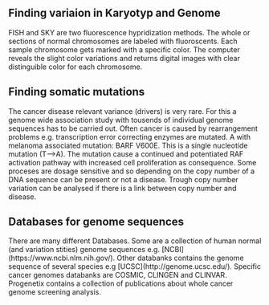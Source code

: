 <h2>Finding variaion in Karyotyp and Genome</h2>
<p>FISH and SKY are two fluorescence hypridization methods. The whole or sections of 
normal chromosomes are labeled with fluoroscents. Each sample chromosome gets marked 
with a specific color. The computer reveals the slight color variations and returns
digital images with clear distinguible color for each chromosome.</p>

<h2>Finding somatic mutations</h2>
<p>The cancer disease relevant variance (drivers) is very rare. For this a genome wide
association study with tousends of individual genome sequences has to be carried
out. Often cancer is caused by rearrangement problems e.g. transcription error correcting enzymes are mutated.
A with melanoma associated mutation: BARF V600E. This is a single nucleotide mutation (T-->A).
The mutation cause a continued and potentiated RAF activation pathway with increased 
cell proliferation as consequence.
Some proceses are dosage sensitive and so depending on the copy number of a DNA sequence can be present or not a disease.
Trough copy number variation can be analysed if there is a link between copy number and disease.</p>

<h2>Databases for genome sequences</h2>
<p>There are many different Databases. Some are a collection of human normal (and variation stities) genome sequences e.g. [NCBI](https://www.ncbi.nlm.nih.gov/).
Other databanks contains the genome sequence of several species e.g [UCSC](http://genome.ucsc.edu/).
Specific cancer genomes databanks are COSMIC, CLINGEN and CLINVAR. Progenetix contains a collection of
publications about whole cancer genome screening analysis.</p>



